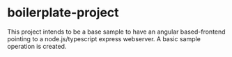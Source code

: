 # boilerplate-project

This project intends to be a base sample to have an angular based-frontend pointing to a node.js/typescript express webserver.
A basic sample operation is created.